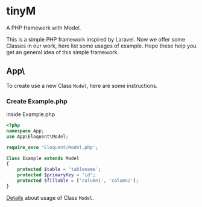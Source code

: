 # tinyM
A PHP framework with Model.

This is a simple PHP framework inspired by Laravel. Now we offer some Classes in our work, here list some usages of example. Hope these help you get an general idea of this simple framework.

## App\

To create use a new Class `Model`, here are some instructions.

### Create Example.php

inside Example.php

``` php
<?php
namespace App;
use App\Eloquent\Model;

require_once 'Eloquent/Model.php';

Class Example extends Model
{
	protected $table = 'tablename';
	protected $primaryKey = 'id';
	protected $fillable = ['column1', 'column2'];
}
```

[Details](/App/Eloquent) about usage of Class `Model`.